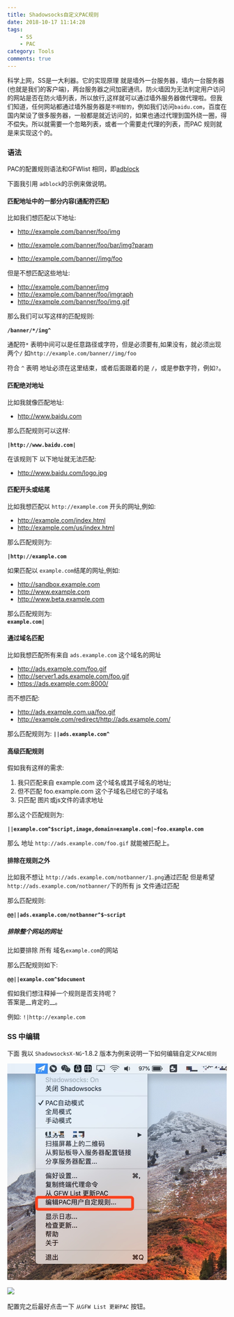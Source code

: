 ```yaml
---
title: Shadowsocks自定义PAC规则
date: 2018-10-17 11:14:28
tags:
	- SS
	- PAC
category: Tools
comments: true
---
```

科学上网，SS是一大利器。它的实现原理 就是墙外一台服务器，墙内一台服务器(也就是我们的客户端)，两台服务器之间加密通讯，防火墙因为无法判定用户访问的网站是否在防火墙列表，所以放行,这样就可以通过墙外服务器做代理啦。但我们知道，任何网站都通过墙外服务器是`不明智的`，例如我们访问`baidu.com`，百度在国内架设了很多服务器，一般都是就近访问的，如果也通过代理到国外绕一圈，得不偿失。所以就需要一个忽略列表，或者一个需要走代理的列表，而PAC 规则就是来实现这个的。

### 语法  
PAC的配置规则语法和GFWlist 相同，即[adblock](https://adblockplus.org/en/filter-cheatsheet)   

下面我引用 `adblock`的示例来做说明。

#### 匹配地址中的一部分内容(通配符匹配)  
比如我们想匹配以下地址:

- http://example.com/banner/foo/img
+ http://example.com/banner/foo/bar/img?param
* http://example.com/banner//img/foo

但是不想匹配这些地址:

- http://example.com/banner/img
- http://example.com/banner/foo/imgraph
- http://example.com/banner/foo/img.gif

那么我们可以写这样的匹配规则:  

__`/banner/*/img^`__  

通配符`*` 表明中间可以是任意路径或字符，但是必须要有,如果没有，就必须出现两个`/` 如`http://example.com/banner//img/foo`  

符合 `^`  表明 地址必须在这里结束，或者后面跟着的是 `/`，或是参数字符，例如`?`。  

#### 匹配绝对地址  
 
比如我就像匹配地址:  

- http://www.baidu.com

那么匹配规则可以这样:  

__`|http://www.baidu.com|`__  

在该规则下 以下地址就无法匹配:  

- http://www.baidu.com/logo.jpg

#### 匹配开头或结尾  

比如我想匹配以 `http://example.com` 开头的网址,例如:  

- http://example.com/index.html
- http://example.com/us/index.html

那么匹配规则为:   

__`|http://example.com`__  

如果匹配以 `example.com`结尾的网址,例如:  

- http://sandbox.example.com
- http://www.example.com
- http://www.beta.example.com

那么匹配规则为:  
__`example.com|`__  

#### 通过域名匹配  
比如我想匹配所有来自 `ads.example.com` 这个域名的网址  

- http://ads.example.com/foo.gif
- http://server1.ads.example.com/foo.gif
- https://ads.example.com:8000/

而不想匹配:  

- http://ads.example.com.ua/foo.gif
- http://example.com/redirect/http://ads.example.com/

那么匹配规则为: __`||ads.example.com^`__ 

#### 高级匹配规则  

假如我有这样的需求:

1. 我只匹配来自 example.com 这个域名或其子域名的地址;
2. 但不匹配 foo.example.com 这个子域名已经它的子域名
3. 只匹配 图片或js文件的请求地址

那么这个匹配规则为:

__`||example.com^$script,image,domain=example.com|~foo.example.com`__  

那么 地址 `http://ads.example.com/foo.gif` 就能被匹配上。

#### 排除在规则之外  

比如我不想让 `http://ads.example.com/notbanner/1.png`通过匹配
但是希望 `http://ads.example.com/notbanner/`下的所有 js 文件通过匹配

那么匹配规则:  

__`@@||ads.example.com/notbanner^$~script`__

##### 排除整个网站的网址

比如要排除 所有 域名`example.com`的网站

那么匹配规则如下:  

__`@@||example.com^$document`__

假如我们想注释掉一个规则是否支持呢？    
答案是__肯定的__。  

例如: `!|http://example.com`  

### SS 中编辑
下面 我以 `ShadowsocksX-NG`-1.8.2 版本为例来说明一下如何编辑自定义`PAC规则`

![](/img/ss/ss_1.jpg "")

![](/img/ss/ss_2,jpg "")

配置完之后最好点击一下 `从GFW List 更新PAC` 按钮。









